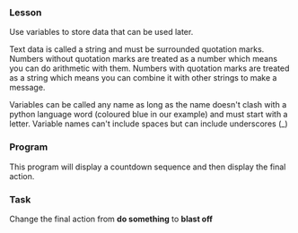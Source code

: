 <h3>Lesson</h3>
<p>Use variables to store data that can be used later.</p>
<p>Text data is called a string and must be surrounded quotation marks. 
Numbers without quotation marks are treated as a number which means you can do 
arithmetic with them. 
Numbers with quotation marks are treated as a string which means you can combine it 
with other strings to make a message.
</p>
<p>Variables can be called any name as long as the name doesn't clash with a
 python language word (coloured blue in our example) and must start with a letter. 
 Variable names can't include spaces but can include underscores (_)</p>
<h3>Program</h3>
<p>This program will display a countdown sequence and then display the final action.</p>
<h3>Task</h3>
<p>Change the final action from <b>do something</b> to <b>blast off</b></p>
